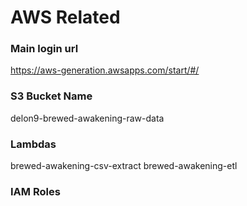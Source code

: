 # AWS Related

### Main login url
https://aws-generation.awsapps.com/start/#/

### S3 Bucket Name
delon9-brewed-awakening-raw-data

### Lambdas
brewed-awakening-csv-extract
brewed-awakening-etl

### IAM Roles

